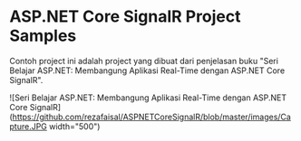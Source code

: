 # ASP.NET Core SignalR Project Samples

Contoh project ini adalah project yang dibuat dari penjelasan buku "Seri Belajar ASP.NET: Membangung Aplikasi Real-Time dengan ASP.NET Core SignalR".

![Seri Belajar ASP.NET: Membangung Aplikasi Real-Time dengan ASP.NET Core SignalR](https://github.com/rezafaisal/ASPNETCoreSignalR/blob/master/images/Capture.JPG width="500")
